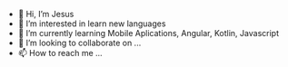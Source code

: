 - 👋 Hi, I’m Jesus
- 👀 I’m interested in learn new languages
- 🌱 I’m currently learning Mobile Aplications, Angular, Kotlin, Javascript
- 💞️ I’m looking to collaborate on ...
- 📫 How to reach me ...

<!---
avilalucas3/avilalucas3 is a ✨ special ✨ repository because its `README.md` (this file) appears on your GitHub profile.
You can click the Preview link to take a look at your changes.
--->
